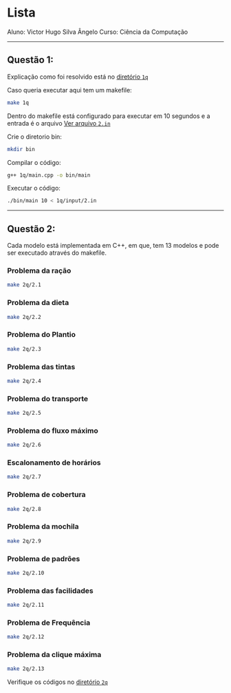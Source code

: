 # Lista

Aluno: Victor Hugo Silva Ângelo
Curso: Ciência da Computação

---
## Questão 1:

Explicação como foi resolvido está no [diretório `1q`](https://github.com/Viihtorugo/cc-pesquisa-operacional-2024.2/tree/main/lista/1q)

Caso queria executar aqui tem um makefile:

```bash
make 1q
```
Dentro do makefile está configurado para executar em 10 segundos e a entrada é o arquivo [Ver arquivo `2.in`](https://github.com/Viihtorugo/cc-pesquisa-operacional-2024.2/blob/main/lista/1q/input/2.in)

Crie o diretorio bin:

```bash
mkdir bin
```

Compilar o código:

```bash
g++ 1q/main.cpp -o bin/main
```

Executar o código:

```bash
./bin/main 10 < 1q/input/2.in
```

---

## Questão 2:

Cada modelo está implementada em C++, em que, tem 13 modelos e pode ser executado através do makefile.

### Problema da ração

```bash
make 2q/2.1
```

### Problema da dieta

```bash
make 2q/2.2
```

### Problema do Plantio

```bash
make 2q/2.3
```

### Problema das tintas

```bash
make 2q/2.4
```

### Problema do transporte

```bash
make 2q/2.5
```

### Problema do fluxo máximo

```bash
make 2q/2.6
```

### Escalonamento de horários

```bash
make 2q/2.7
```

### Problema de cobertura

```bash
make 2q/2.8
```

### Problema da mochila

```bash
make 2q/2.9
```


### Problema de padrões

```bash
make 2q/2.10
```

### Problema das facilidades

```bash
make 2q/2.11
```

### Problema de Frequência

```bash
make 2q/2.12
```


### Problema da clique máxima

```bash
make 2q/2.13
```

Verifique os códigos no [diretório `2q`](https://github.com/Viihtorugo/cc-pesquisa-operacional-2024.2/tree/main/lista/2q)